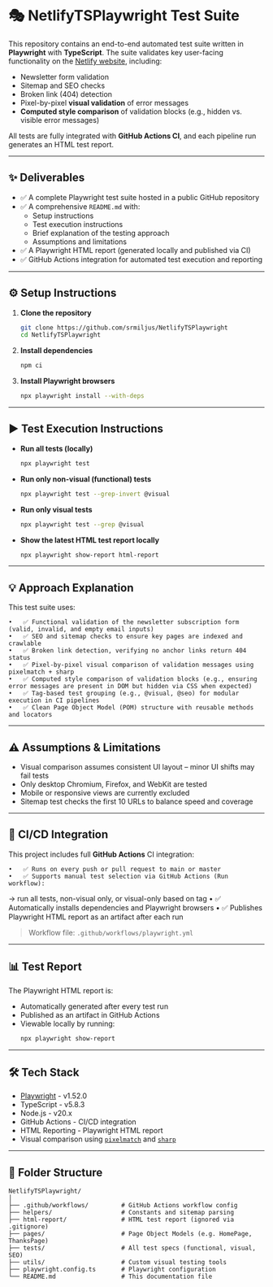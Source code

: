 # 🎭 NetlifyTSPlaywright Test Suite

This repository contains an end-to-end automated test suite written in **Playwright** with **TypeScript**.
The suite validates key user-facing functionality on the [Netlify website](https://www.netlify.com), including:
- Newsletter form validation
- Sitemap and SEO checks
- Broken link (404) detection
- Pixel-by-pixel **visual validation** of error messages
- **Computed style comparison** of validation blocks (e.g., hidden vs. visible error messages)

All tests are fully integrated with **GitHub Actions CI**, and each pipeline run generates an HTML test report.

---

## ✨ Deliverables

- ✅ A complete Playwright test suite hosted in a public GitHub repository
- ✅ A comprehensive `README.md` with:
  - Setup instructions
  - Test execution instructions
  - Brief explanation of the testing approach
  - Assumptions and limitations
- ✅ A Playwright HTML report (generated locally and published via CI)
- ✅ GitHub Actions integration for automated test execution and reporting

---

## ⚙️ Setup Instructions

1. **Clone the repository**  
   ```bash
   git clone https://github.com/srmiljus/NetlifyTSPlaywright
   cd NetlifyTSPlaywright
   ```

2. **Install dependencies**  
   ```bash
   npm ci
   ```

3. **Install Playwright browsers**  
   ```bash
   npx playwright install --with-deps
   ```

---

## ▶️ Test Execution Instructions

- **Run all tests (locally)**  
  ```bash
  npx playwright test
  ```

- **Run only non-visual (functional) tests**  
  ```bash
  npx playwright test --grep-invert @visual
  ```

- **Run only visual tests**  
  ```bash
  npx playwright test --grep @visual
  ```

- **Show the latest HTML test report locally**  
  ```bash
  npx playwright show-report html-report
  ```

---

## 💡 Approach Explanation

This test suite uses:

	•	✅ Functional validation of the newsletter subscription form (valid, invalid, and empty email inputs)
	•	✅ SEO and sitemap checks to ensure key pages are indexed and crawlable
	•	✅ Broken link detection, verifying no anchor links return 404 status
	•	✅ Pixel-by-pixel visual comparison of validation messages using pixelmatch + sharp
	•	✅ Computed style comparison of validation blocks (e.g., ensuring error messages are present in DOM but hidden via CSS when expected)
	•	✅ Tag-based test grouping (e.g., @visual, @seo) for modular execution in CI pipelines
	•	✅ Clean Page Object Model (POM) structure with reusable methods and locators

---

## ⚠️ Assumptions & Limitations

- Visual comparison assumes consistent UI layout – minor UI shifts may fail tests
- Only desktop Chromium, Firefox, and WebKit are tested
- Mobile or responsive views are currently excluded
- Sitemap test checks the first 10 URLs to balance speed and coverage

---

## 🤖 CI/CD Integration

This project includes full **GitHub Actions** CI integration:

	•	✅ Runs on every push or pull request to main or master
	•	✅ Supports manual test selection via GitHub Actions (Run workflow):
→ run all tests, non-visual only, or visual-only based on tag
	•	✅ Automatically installs dependencies and Playwright browsers
	•	✅ Publishes Playwright HTML report as an artifact after each run

> Workflow file: `.github/workflows/playwright.yml`

---

## 📊 Test Report

The Playwright HTML report is:

- Automatically generated after every test run
- Published as an artifact in GitHub Actions
- Viewable locally by running:
  ```bash
  npx playwright show-report
  ```

---

## 🛠 Tech Stack

- [Playwright](https://playwright.dev/) - v1.52.0
- TypeScript - v5.8.3
- Node.js - v20.x
- GitHub Actions - CI/CD integration
- HTML Reporting - Playwright HTML report
- Visual comparison using [`pixelmatch`](https://github.com/mapbox/pixelmatch) and [`sharp`](https://github.com/lovell/sharp)

---

## 📁 Folder Structure

```
NetlifyTSPlaywright/
│
├── .github/workflows/         # GitHub Actions workflow config
├── helpers/                   # Constants and sitemap parsing
├── html-report/               # HTML test report (ignored via .gitignore)
├── pages/                     # Page Object Models (e.g. HomePage, ThanksPage)
├── tests/                     # All test specs (functional, visual, SEO)
├── utils/                     # Custom visual testing tools
├── playwright.config.ts       # Playwright configuration
└── README.md                  # This documentation file
```
